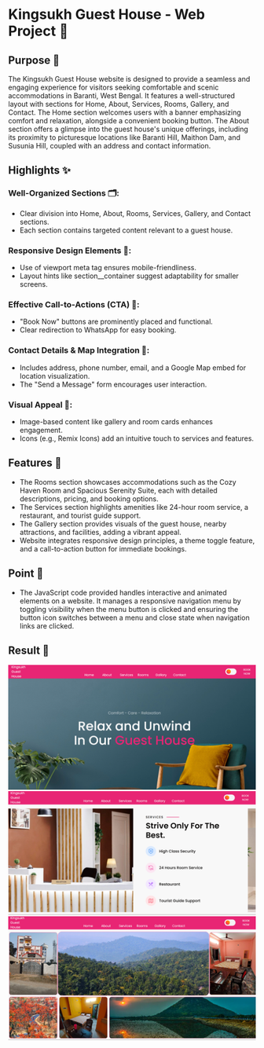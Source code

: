 # Kingsukh Guest House - Web Project 🏡

## Purpose 🎯
The Kingsukh Guest House website is designed to provide a seamless and engaging experience for visitors seeking comfortable and scenic accommodations in Baranti, West Bengal. It features a well-structured layout with sections for Home, About, Services, Rooms, Gallery, and Contact. The Home section welcomes users with a banner emphasizing comfort and relaxation, alongside a convenient booking button. The About section offers a glimpse into the guest house's unique offerings, including its proximity to picturesque locations like Baranti Hill, Maithon Dam, and Susunia Hill, coupled with an address and contact information.

## Highlights ✨

### Well-Organized Sections 🗂️:
 - Clear division into Home, About, Rooms, Services, Gallery, and Contact sections.
 - Each section contains targeted content relevant to a guest house.

### Responsive Design Elements 📱:
 - Use of viewport meta tag ensures mobile-friendliness.
 - Layout hints like section__container suggest adaptability for smaller screens.

### Effective Call-to-Actions (CTA) 💬:
 - "Book Now" buttons are prominently placed and functional.
 - Clear redirection to WhatsApp for easy booking.

### Contact Details & Map Integration 📍:
 - Includes address, phone number, email, and a Google Map embed for location visualization.
 - The "Send a Message" form encourages user interaction.

### Visual Appeal 🎨:
 - Image-based content like gallery and room cards enhances engagement.
 - Icons (e.g., Remix Icons) add an intuitive touch to services and features.

## Features 🔑
 - The Rooms section showcases accommodations such as the Cozy Haven Room and Spacious Serenity Suite, each with detailed descriptions, pricing, and booking options.
 - The Services section highlights amenities like 24-hour room service, a restaurant, and tourist guide support.
 - The Gallery section provides visuals of the guest house, nearby attractions, and facilities, adding a vibrant appeal.
 - Website integrates responsive design principles, a theme toggle feature, and a call-to-action button for immediate bookings.

## Point 📌
 - The JavaScript code provided handles interactive and animated elements on a website. It manages a responsive navigation menu by toggling visibility when the menu button is clicked and ensuring the button icon switches between a menu and close state when navigation links are clicked.

## Result 🌟
![Home](Home.png)
![Services](services.png)
![Gallery](Gallery.png)
